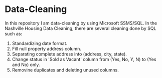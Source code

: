 # Data-Cleaning
In this repository I am data-cleaning by using Microsoft SSMS/SQL.
In the Nashville Housing Data Cleaning, there are several cleaning done by SQL such as:
1. Standardizing date format.
2. Fill null property address column.
3. Separating complete address into (address, city, state).
4. Change status in 'Sold as Vacant' column from (Yes, No, Y, N) to (Yes and No) only.
5. Removine duplicates and deleting unused columns.
